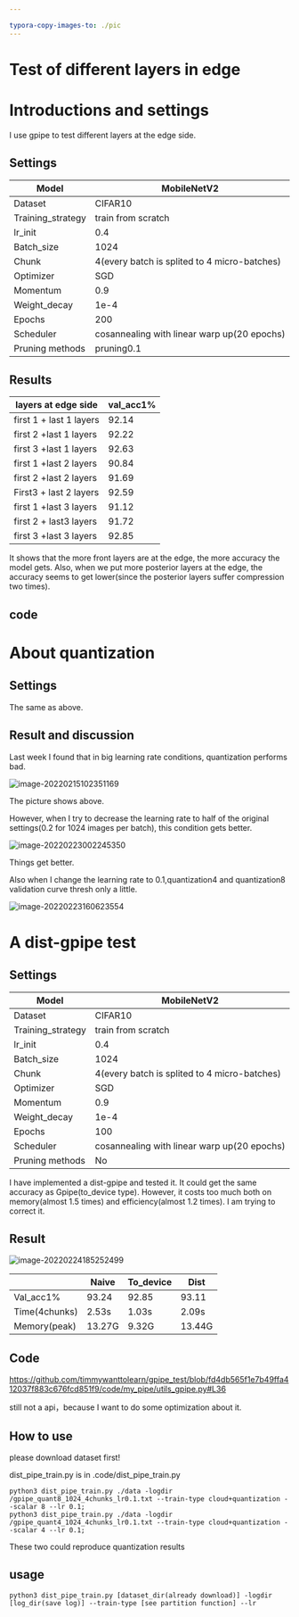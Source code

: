 ```yaml
---

typora-copy-images-to: ./pic
---
```


# Test of different layers in edge

# Introductions and settings

I use gpipe to test different layers at the edge side.

## Settings

| Model             | MobileNetV2                                  |
| ----------------- | -------------------------------------------- |
| Dataset           | CIFAR10                                      |
| Training_strategy | train from scratch                           |
| lr_init           | 0.4                                          |
| Batch_size        | 1024                                         |
| Chunk             | 4(every batch is splited to 4 micro-batches) |
| Optimizer         | SGD                                          |
| Momentum          | 0.9                                          |
| Weight_decay      | 1e-4                                         |
| Epochs            | 200                                          |
| Scheduler         | cosannealing with linear warp up(20 epochs)  |
| Pruning methods   | pruning0.1                                   |

## Results

| layers at edge side     | val_acc1% |
| ----------------------- | --------- |
| first 1 + last 1 layers | 92.14     |
| first 2 +last 1 layers  | 92.22     |
| first 3 +last 1 layers  | 92.63     |
| first 1 +last 2 layers  | 90.84     |
| first 2 +last 2 layers  | 91.69     |
| First3 + last 2 layers  | 92.59     |
| first 1 +last 3 layers  | 91.12     |
| first 2 + last3 layers  | 91.72     |
| first 3 +last 3 layers  | 92.85     |

It shows that the more front layers are at the edge, the more accuracy the model gets. Also, when we put more posterior layers at the edge, the accuracy seems to get lower(since the posterior layers suffer compression two times).

## code



# About quantization

## Settings

The same as above.

## Result and discussion

Last week I found that in big learning rate conditions, quantization performs bad.

![image-20220215102351169](./pic/image-20220215102351169.png)

The picture shows above. 

However, when I try to decrease the learning rate to half of the original settings(0.2 for 1024 images per batch), this condition gets better.

![image-20220223002245350](./pic/image-20220223002245350.png)

Things get better.

Also when I change the learning rate to 0.1,quantization4 and quantization8 validation curve thresh only a little.

![image-20220223160623554](./pic/image-20220223160623554.png)

# A dist-gpipe test

## Settings

| Model             | MobileNetV2                                  |
| ----------------- | -------------------------------------------- |
| Dataset           | CIFAR10                                      |
| Training_strategy | train from scratch                           |
| lr_init           | 0.4                                          |
| Batch_size        | 1024                                         |
| Chunk             | 4(every batch is splited to 4 micro-batches) |
| Optimizer         | SGD                                          |
| Momentum          | 0.9                                          |
| Weight_decay      | 1e-4                                         |
| Epochs            | 100                                          |
| Scheduler         | cosannealing with linear warp up(20 epochs)  |
| Pruning methods   | No                                           |

I have implemented a dist-gpipe and tested it. It could get the same accuracy as Gpipe(to_device type). However, it costs too much both on memory(almost 1.5 times) and efficiency(almost 1.2 times). I am trying to correct it.

## Result

![image-20220224185252499](./pic/image-20220224185252499.png)

|               | Naive  | To_device | Dist   |
| ------------- | ------ | --------- | ------ |
| Val_acc1%     | 93.24  | 92.85     | 93.11  |
| Time(4chunks) | 2.53s  | 1.03s     | 2.09s  |
| Memory(peak)  | 13.27G | 9.32G     | 13.44G |



## Code

https://github.com/timmywanttolearn/gpipe_test/blob/fd4db565f1e7b49ffa412037f883c676fcd851f9/code/my_pipe/utils_gpipe.py#L36

still not a api，because I want to do some optimization about it.

## How to use

please download dataset first!

dist_pipe_train.py is in .code/dist_pipe_train.py

```
python3 dist_pipe_train.py ./data -logdir /gpipe_quant8_1024_4chunks_lr0.1.txt --train-type cloud+quantization --scalar 8 --lr 0.1;
python3 dist_pipe_train.py ./data -logdir /gpipe_quant4_1024_4chunks_lr0.1.txt --train-type cloud+quantization --scalar 4 --lr 0.1;
```

These two could reproduce quantization results

## usage

```
python3 dist_pipe_train.py [dataset_dir(already download)] -logdir [log_dir(save log)] --train-type [see partition function] --lr
```

 

